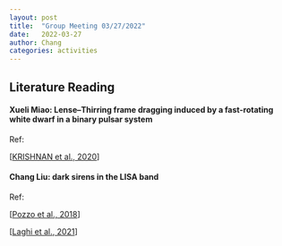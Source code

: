 ```yaml
---
layout: post
title:  "Group Meeting 03/27/2022"
date:   2022-03-27
author: Chang
categories: activities
---
```


## Literature Reading

#### Xueli Miao: Lense–Thirring frame dragging induced by a fast-rotating white dwarf in a binary pulsar system

Ref:

 [[KRISHNAN et al., 2020](https://www.science.org/doi/epdf/10.1126/science.aax7007)]

  
#### Chang Liu: dark sirens in the LISA band

Ref: 

[[Pozzo et al., 2018](https://arxiv.org/pdf/1703.01300.pdf)]

[[Laghi et al., 2021](https://arxiv.org/pdf/2102.01708.pdf)]


